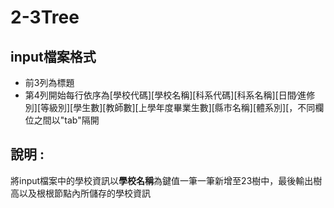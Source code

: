 # 2-3Tree

## input檔案格式
- 前3列為標題  
- 第4列開始每行依序為[學校代碼][學校名稱][科系代碼][科系名稱][日間∕進修別][等級別][學生數][教師數][上學年度畢業生數][縣市名稱][體系別][，不同欄位之間以"tab"隔開  


## 說明 : 
將input檔案中的學校資訊以**學校名稱**為鍵值一筆一筆新增至23樹中，最後輸出樹高以及根根節點內所儲存的學校資訊